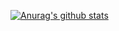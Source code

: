 [![Anurag's github stats](https://github-readme-stats.vercel.app/api?username=CregskiN&hide=prs&show_icons=true)](https://github.com/anuraghazra/github-readme-stats)
